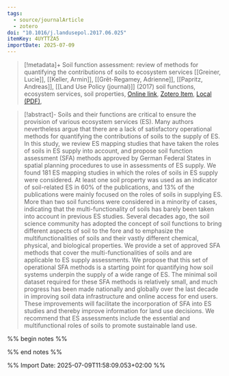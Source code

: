 ```yaml
---
tags:
  - source/journalArticle
  - zotero
doi: "10.1016/j.landusepol.2017.06.025"
itemKey: 4UYTTZA5
importDate: 2025-07-09
---
```

>[!metadata]+
> Soil function assessment: review of methods for quantifying the contributions of soils to ecosystem services
> [[Greiner, Lucie]], [[Keller, Armin]], [[Grêt-Regamey, Adrienne]], [[Papritz, Andreas]], 
> [[Land Use Policy (journal)]] (2017)
> soil functions, ecosystem services, soil properties, 
> [Online link](https://linkinghub.elsevier.com/retrieve/pii/S0264837717305719), [Zotero Item](zotero://select/library/items/4UYTTZA5), [Local (PDF)](file://C:/Users/aburg/Documents/references/zotero/storage/6HINLIW4/Greiner2017_Soilfunctiona.pdf), 

>[!abstract]-
>Soils and their functions are critical to ensure the provision of various ecosystem services (ES). Many authors nevertheless argue that there are a lack of satisfactory operational methods for quantifying the contributions of soils to the supply of ES. In this study, we review ES mapping studies that have taken the roles of soils in ES supply into account, and propose soil function assessment (SFA) methods approved by German Federal States in spatial planning procedures to use in assessments of ES supply. We found 181 ES mapping studies in which the roles of soils in ES supply were considered. At least one soil property was used as an indicator of soil-related ES in 60% of the publications, and 13% of the publications were mainly focused on the roles of soils in supplying ES. More than two soil functions were considered in a minority of cases, indicating that the multi-functionality of soils has barely been taken into account in previous ES studies. Several decades ago, the soil science community has adopted the concept of soil functions to bring different aspects of soil to the fore and to emphasize the multifunctionalities of soils and their vastly different chemical, physical, and biological properties. We provide a set of approved SFA methods that cover the multi-functionalities of soils and are applicable to ES supply assessments. We propose that this set of operational SFA methods is a starting point for quantifying how soil systems underpin the supply of a wide range of ES. The minimal soil dataset required for these SFA methods is relatively small, and much progress has been made nationally and globally over the last decade in improving soil data infrastructure and online access for end users. These improvements will facilitate the incorporation of SFA into ES studies and thereby improve information for land use decisions. We recommend that ES assessments include the essential and multifunctional roles of soils to promote sustainable land use.

%% begin notes %%

%% end notes %%

%% Import Date: 2025-07-09T11:58:09.053+02:00 %%
